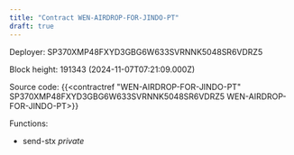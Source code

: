 ```yaml
---
title: "Contract WEN-AIRDROP-FOR-JINDO-PT"
draft: true
---
```

Deployer: SP370XMP48FXYD3GBG6W633SVRNNK5048SR6VDRZ5


 



Block height: 191343 (2024-11-07T07:21:09.000Z)

Source code: {{<contractref "WEN-AIRDROP-FOR-JINDO-PT" SP370XMP48FXYD3GBG6W633SVRNNK5048SR6VDRZ5 WEN-AIRDROP-FOR-JINDO-PT>}}

Functions:

* send-stx _private_
